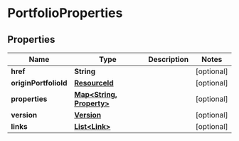 

# PortfolioProperties

## Properties

Name | Type | Description | Notes
------------ | ------------- | ------------- | -------------
**href** | **String** |  |  [optional]
**originPortfolioId** | [**ResourceId**](ResourceId.md) |  |  [optional]
**properties** | [**Map&lt;String, Property&gt;**](Property.md) |  |  [optional]
**version** | [**Version**](Version.md) |  |  [optional]
**links** | [**List&lt;Link&gt;**](Link.md) |  |  [optional]



